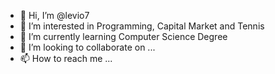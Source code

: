 - 👋 Hi, I’m @levio7
- 👀 I’m interested in Programming, Capital Market and Tennis
- 🌱 I’m currently learning Computer Science Degree
- 💞️ I’m looking to collaborate on ...
- 📫 How to reach me ...

<!---
levio7/levio7 is a ✨ special ✨ repository because its `README.md` (this file) appears on your GitHub profile.
You can click the Preview link to take a look at your changes.
--->
